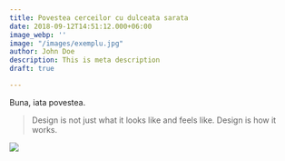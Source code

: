 ```yaml
---
title: Povestea cerceilor cu dulceata sarata
date: 2018-09-12T14:51:12.000+06:00
image_webp: ''
image: "/images/exemplu.jpg"
author: John Doe
description: This is meta description
draft: true

---
```

Buna, iata povestea.

> Design is not just what it looks like and feels like. Design is how it works.

![](/images/team/team-4.webp)